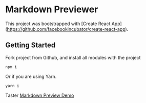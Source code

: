 # Markdown Previewer
This project was bootstrapped with [Create React App]
(https://github.com/facebookincubator/create-react-app).

## Getting Started
Fork project from Github, and install all modules with the project
```
npm i
```

Or if you are using Yarn.
```
yarn i
```

Taster [Markdown Preview Demo](http://www.markuppreviewer.com.s3-website-us-east-1.amazonaws.com/)